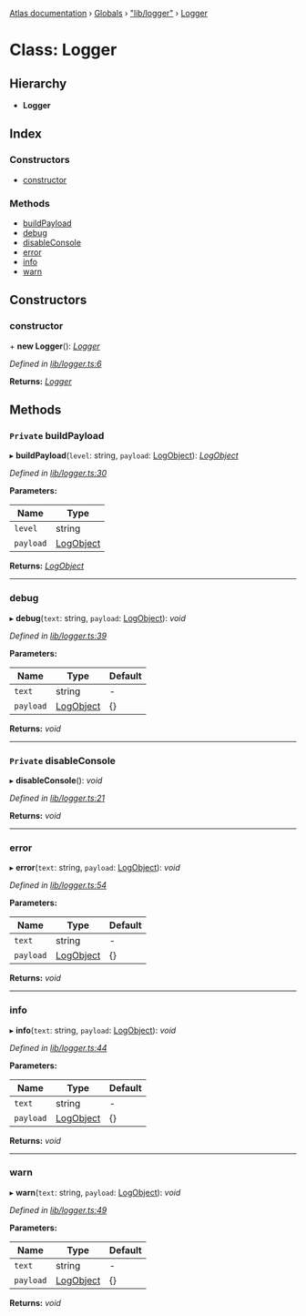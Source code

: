 [Atlas documentation](../README.md) › [Globals](../globals.md) › ["lib/logger"](../modules/_lib_logger_.md) › [Logger](_lib_logger_.logger.md)

# Class: Logger

## Hierarchy

* **Logger**

## Index

### Constructors

* [constructor](_lib_logger_.logger.md#constructor)

### Methods

* [buildPayload](_lib_logger_.logger.md#private-buildpayload)
* [debug](_lib_logger_.logger.md#debug)
* [disableConsole](_lib_logger_.logger.md#private-disableconsole)
* [error](_lib_logger_.logger.md#error)
* [info](_lib_logger_.logger.md#info)
* [warn](_lib_logger_.logger.md#warn)

## Constructors

###  constructor

\+ **new Logger**(): *[Logger](_lib_logger_.logger.md)*

*Defined in [lib/logger.ts:6](https://github.com/chronark/atlas/blob/76cab4c/src/lib/logger.ts#L6)*

**Returns:** *[Logger](_lib_logger_.logger.md)*

## Methods

### `Private` buildPayload

▸ **buildPayload**(`level`: string, `payload`: [LogObject](../modules/_types_customtypes_.md#logobject)): *[LogObject](../modules/_types_customtypes_.md#logobject)*

*Defined in [lib/logger.ts:30](https://github.com/chronark/atlas/blob/76cab4c/src/lib/logger.ts#L30)*

**Parameters:**

Name | Type |
------ | ------ |
`level` | string |
`payload` | [LogObject](../modules/_types_customtypes_.md#logobject) |

**Returns:** *[LogObject](../modules/_types_customtypes_.md#logobject)*

___

###  debug

▸ **debug**(`text`: string, `payload`: [LogObject](../modules/_types_customtypes_.md#logobject)): *void*

*Defined in [lib/logger.ts:39](https://github.com/chronark/atlas/blob/76cab4c/src/lib/logger.ts#L39)*

**Parameters:**

Name | Type | Default |
------ | ------ | ------ |
`text` | string | - |
`payload` | [LogObject](../modules/_types_customtypes_.md#logobject) | {} |

**Returns:** *void*

___

### `Private` disableConsole

▸ **disableConsole**(): *void*

*Defined in [lib/logger.ts:21](https://github.com/chronark/atlas/blob/76cab4c/src/lib/logger.ts#L21)*

**Returns:** *void*

___

###  error

▸ **error**(`text`: string, `payload`: [LogObject](../modules/_types_customtypes_.md#logobject)): *void*

*Defined in [lib/logger.ts:54](https://github.com/chronark/atlas/blob/76cab4c/src/lib/logger.ts#L54)*

**Parameters:**

Name | Type | Default |
------ | ------ | ------ |
`text` | string | - |
`payload` | [LogObject](../modules/_types_customtypes_.md#logobject) | {} |

**Returns:** *void*

___

###  info

▸ **info**(`text`: string, `payload`: [LogObject](../modules/_types_customtypes_.md#logobject)): *void*

*Defined in [lib/logger.ts:44](https://github.com/chronark/atlas/blob/76cab4c/src/lib/logger.ts#L44)*

**Parameters:**

Name | Type | Default |
------ | ------ | ------ |
`text` | string | - |
`payload` | [LogObject](../modules/_types_customtypes_.md#logobject) | {} |

**Returns:** *void*

___

###  warn

▸ **warn**(`text`: string, `payload`: [LogObject](../modules/_types_customtypes_.md#logobject)): *void*

*Defined in [lib/logger.ts:49](https://github.com/chronark/atlas/blob/76cab4c/src/lib/logger.ts#L49)*

**Parameters:**

Name | Type | Default |
------ | ------ | ------ |
`text` | string | - |
`payload` | [LogObject](../modules/_types_customtypes_.md#logobject) | {} |

**Returns:** *void*
